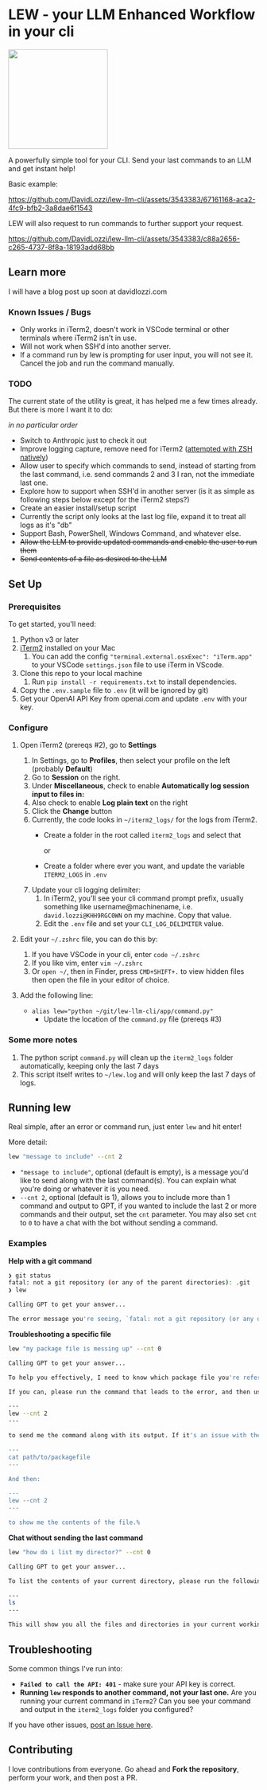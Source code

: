 # LEW - your LLM Enhanced Workflow in your cli

<img src="https://github.com/DavidLozzi/lew-llm-cli/blob/main/icon.jpeg" style="width:200px">

A powerfully simple tool for your CLI. Send your last commands to an LLM and get instant help!

Basic example:

<https://github.com/DavidLozzi/lew-llm-cli/assets/3543383/67161168-aca2-4fc9-bfb2-3a8dae6f1543>

LEW will also request to run commands to further support your request.

<https://github.com/DavidLozzi/lew-llm-cli/assets/3543383/c88a2656-c265-4737-8f8a-18193add68bb>

## Learn more

I will have a blog post up soon at davidlozzi.com

### Known Issues / Bugs

* Only works in iTerm2, doesn't work in VSCode terminal or other terminals where iTerm2 isn't in use.
* Will not work when SSH'd into another server.
* If a command run by lew is prompting for user input, you will not see it. Cancel the job and run the command manually.

### TODO

The current state of the utility is great, it has helped me a few times already. But there is more I want it to do:

_in no particular order_

* Switch to Anthropic just to check it out
* Improve logging capture, remove need for iTerm2 ([attempted with ZSH natively](/zsh%20logging.md))
* Allow user to specify which commands to send, instead of starting from the last command, i.e. send commands 2 and 3 I ran, not the immediate last one.
* Explore how to support when SSH'd in another server (is it as simple as following steps below except for the iTerm2 steps?)
* Create an easier install/setup script
* Currently the script only looks at the last log file, expand it to treat all logs as it's "db"
* Support Bash, PowerShell, Windows Command, and whatever else.
* ~~Allow the LLM to provide updated commands and enable the user to run them~~
* ~~Send contents of a file as desired to the LLM~~

## Set Up

### Prerequisites

To get started, you'll need:

1. Python v3 or later
1. [iTerm2](https://iterm2.com/) installed on your Mac
    1. You can add the config `"terminal.external.osxExec": "iTerm.app"` to your VSCode `settings.json` file to use iTerm in VScode.
1. Clone this repo to your local machine
    1. Run `pip install -r requirements.txt` to install dependencies.
1. Copy the `.env.sample` file to `.env` (it will be ignored by git)
1. Get your OpenAI API Key from openai.com and update `.env` with your key.

### Configure

1. Open iTerm2 (prereqs #2), go to __Settings__
    1. In Settings, go to __Profiles__, then select your profile on the left (probably __Default__)
    1. Go to __Session__ on the right.
    1. Under __Miscellaneous__, check to enable __Automatically log session input to files in:__
    1. Also check to enable __Log plain text__ on the right
    1. Click the __Change__ button
    1. Currently, the code looks in `~/iterm2_logs/` for the logs from iTerm2.
        * Create a folder in the root called `iterm2_logs` and select that

            or

        * Create a folder where ever you want, and update the variable `ITERM2_LOGS` in `.env`
    1. Update your cli logging delimiter:
        1. In iTerm2, you'll see your cli command prompt prefix, usually something like username@machinename, i.e. `david.lozzi@KHH9RGC0WN` on my machine. Copy that value.
        1. Edit the `.env` file and set your `CLI_LOG_DELIMITER` value.
1. Edit your `~/.zshrc` file, you can do this by:
    1. If you have VSCode in your cli, enter `code ~/.zshrc`
    1. If you like vim, enter `vim ~/.zshrc`
    1. Or `open ~/`, then in Finder, press `CMD+SHIFT+.` to view hidden files then open the file in your editor of choice.
1. Add the following line:

    * `alias lew="python ~/git/lew-llm-cli/app/command.py"`
        * Update the location of the `command.py` file (prereqs #3)

### Some more notes

1. The python script `command.py` will clean up the `iterm2_logs` folder automatically, keeping only the last 7 days
1. This script itself writes to `~/lew.log` and will only keep the last 7 days of logs.

## Running lew

Real simple, after an error or command run, just enter `lew` and hit enter!

More detail:

```bash
lew "message to include" --cnt 2
```

* `"message to include"`, optional (default is empty), is a message you'd like to send along with the last command(s). You can explain what you're doing or whatever it is you need.
* `--cnt 2`, optional (default is 1), allows you to include more than 1 command and output to GPT, if you wanted to include the last 2 or more commands and their output, set the `cnt` parameter. You may also set `cnt` to `0` to have a chat with the bot without sending a command.

### Examples

__Help with a git command__

```bash
❯ git status
fatal: not a git repository (or any of the parent directories): .git
❯ lew

Calling GPT to get your answer...

The error message you're seeing, `fatal: not a git repository (or any of the parent directories): .git`, indicates that....
```

__Troubleshooting a specific file__

```bash
lew "my package file is messing up" --cnt 0                                                                                            ─╯

Calling GPT to get your answer...

To help you effectively, I need to know which package file you're referring to and what specific issue you're encountering. If it's a `package.json` for a Node.js project, or a different package file for another language or framework, please specify. Additionally, running a command that shows the error or problem you're facing with the package file can greatly help in diagnosing the issue.

If you can, please run the command that leads to the error, and then use:

---
lew --cnt 2
---

to send me the command along with its output. If it's an issue with the content of the package file itself, consider running:

---
cat path/to/packagefile
---

And then:

---
lew --cnt 2
---

to show me the contents of the file.%
```

__Chat without sending the last command__

```bash
lew "how do i list my director?" --cnt 0

Calling GPT to get your answer...

To list the contents of your current directory, please run the following command:

---
ls
---

This will show you all the files and directories in your current working directory.%

```

## Troubleshooting

Some common things I've run into:

* __`Failed to call the API: 401`__ - make sure your API key is correct.
* __Running `lew` responds to another command, not your last one.__ Are you running your current command in `iTerm2`? Can you see your command and output in the `iterm2_logs` folder you configured?

If you have other issues, [post an Issue here](https://github.com/DavidLozzi/lew-llm-cli/issues).

## Contributing

I love contributions from everyone. Go ahead and __Fork the repository__, perform your work, and then post a PR.
